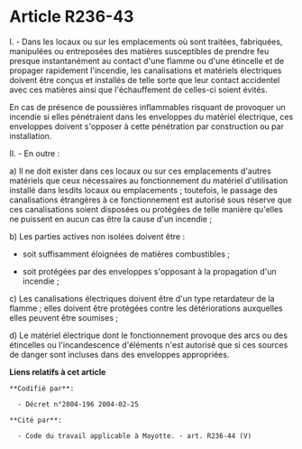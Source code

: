 # Article R236-43

I. - Dans les locaux ou sur les emplacements où sont traitées, fabriquées, manipulées ou entreposées des matières
susceptibles de prendre feu presque instantanément au contact d'une flamme ou d'une étincelle et de propager rapidement
l'incendie, les canalisations et matériels électriques doivent être conçus et installés de telle sorte que leur contact
accidentel avec ces matières ainsi que l'échauffement de celles-ci soient évités.

En cas de présence de poussières inflammables risquant de provoquer un incendie si elles pénétraient dans les enveloppes du
matériel électrique, ces enveloppes doivent s'opposer à cette pénétration par construction ou par installation.

II. - En outre :

a) Il ne doit exister dans ces locaux ou sur ces emplacements d'autres matériels que ceux nécessaires au fonctionnement du
matériel d'utilisation installé dans lesdits locaux ou emplacements ; toutefois, le passage des canalisations étrangères à ce
fonctionnement est autorisé sous réserve que ces canalisations soient disposées ou protégées de telle manière qu'elles ne
puissent en aucun cas être la cause d'un incendie ;

b) Les parties actives non isolées doivent être :

- soit suffisamment éloignées de matières combustibles ;

- soit protégées par des enveloppes s'opposant à la propagation d'un incendie ;

c) Les canalisations électriques doivent être d'un type retardateur de la flamme ; elles doivent être protégées contre les
détériorations auxquelles elles peuvent être soumises ;

d) Le matériel électrique dont le fonctionnement provoque des arcs ou des étincelles ou l'incandescence d'éléments n'est
autorisé que si ces sources de danger sont incluses dans des enveloppes appropriées.

**Liens relatifs à cet article**

	**Codifié par**:

	  - Décret n°2004-196 2004-02-25

	**Cité par**:

	  - Code du travail applicable à Mayotte. - art. R236-44 (V)
